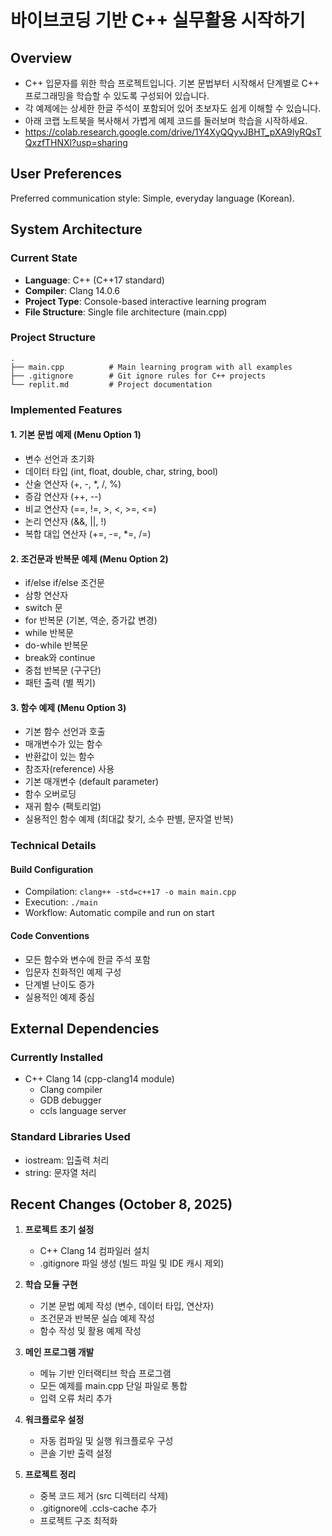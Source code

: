 # 바이브코딩 기반 C++ 실무활용 시작하기

## Overview

- C++ 입문자를 위한 학습 프로젝트입니다. 기본 문법부터 시작해서 단계별로 C++ 프로그래밍을 학습할 수 있도록 구성되어 있습니다. 
- 각 예제에는 상세한 한글 주석이 포함되어 있어 초보자도 쉽게 이해할 수 있습니다.
- 아래 코랩 노트북을 복사해서 가볍게 예제 코드를 둘러보며 학습을 시작하세요.
- https://colab.research.google.com/drive/1Y4XyQQyvJBHT_pXA9IyRQsTQxzfTHNXl?usp=sharing

## User Preferences

Preferred communication style: Simple, everyday language (Korean).

## System Architecture

### Current State
- **Language**: C++ (C++17 standard)
- **Compiler**: Clang 14.0.6
- **Project Type**: Console-based interactive learning program
- **File Structure**: Single file architecture (main.cpp)

### Project Structure
```
.
├── main.cpp          # Main learning program with all examples
├── .gitignore        # Git ignore rules for C++ projects
└── replit.md         # Project documentation
```

### Implemented Features

#### 1. 기본 문법 예제 (Menu Option 1)
- 변수 선언과 초기화
- 데이터 타입 (int, float, double, char, string, bool)
- 산술 연산자 (+, -, *, /, %)
- 증감 연산자 (++, --)
- 비교 연산자 (==, !=, >, <, >=, <=)
- 논리 연산자 (&&, ||, !)
- 복합 대입 연산자 (+=, -=, *=, /=)

#### 2. 조건문과 반복문 예제 (Menu Option 2)
- if/else if/else 조건문
- 삼항 연산자
- switch 문
- for 반복문 (기본, 역순, 증가값 변경)
- while 반복문
- do-while 반복문
- break와 continue
- 중첩 반복문 (구구단)
- 패턴 출력 (별 찍기)

#### 3. 함수 예제 (Menu Option 3)
- 기본 함수 선언과 호출
- 매개변수가 있는 함수
- 반환값이 있는 함수
- 참조자(reference) 사용
- 기본 매개변수 (default parameter)
- 함수 오버로딩
- 재귀 함수 (팩토리얼)
- 실용적인 함수 예제 (최대값 찾기, 소수 판별, 문자열 반복)

### Technical Details

#### Build Configuration
- Compilation: `clang++ -std=c++17 -o main main.cpp`
- Execution: `./main`
- Workflow: Automatic compile and run on start

#### Code Conventions
- 모든 함수와 변수에 한글 주석 포함
- 입문자 친화적인 예제 구성
- 단계별 난이도 증가
- 실용적인 예제 중심

## External Dependencies

### Currently Installed
- C++ Clang 14 (cpp-clang14 module)
  - Clang compiler
  - GDB debugger
  - ccls language server

### Standard Libraries Used
- iostream: 입출력 처리
- string: 문자열 처리

## Recent Changes (October 8, 2025)

1. **프로젝트 초기 설정**
   - C++ Clang 14 컴파일러 설치
   - .gitignore 파일 생성 (빌드 파일 및 IDE 캐시 제외)

2. **학습 모듈 구현**
   - 기본 문법 예제 작성 (변수, 데이터 타입, 연산자)
   - 조건문과 반복문 실습 예제 작성
   - 함수 작성 및 활용 예제 작성

3. **메인 프로그램 개발**
   - 메뉴 기반 인터랙티브 학습 프로그램
   - 모든 예제를 main.cpp 단일 파일로 통합
   - 입력 오류 처리 추가

4. **워크플로우 설정**
   - 자동 컴파일 및 실행 워크플로우 구성
   - 콘솔 기반 출력 설정

5. **프로젝트 정리**
   - 중복 코드 제거 (src 디렉터리 삭제)
   - .gitignore에 .ccls-cache 추가
   - 프로젝트 구조 최적화
